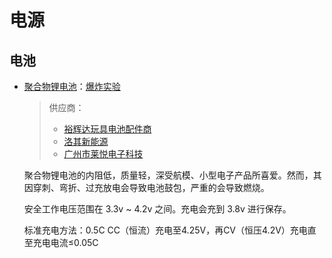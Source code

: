 # 电源



## 电池

- [聚合物锂电池](https://en.wikipedia.org/wiki/Lithium-ion_battery#Safety)：[爆炸实验](https://www.youtube.com/watch?v=eZxDC-whz14)
  
  > 供应商：
  >
  > - [裕辉达玩具电池配件商](https://shop505073405.taobao.com/)
  > - [洛其新能源](https://item.taobao.com/item.htm?spm=a230r.1.14.39.52fb5825d22anJ&id=528453120288&ns=1&abbucket=7#detail)
  > - [广州市莱悦电子科技](https://shop126557863.taobao.com/)
  
  聚合物锂电池的内阻低，质量轻，深受航模、小型电子产品所喜爱。然而，其因穿刺、弯折、过充放电会导致电池鼓包，严重的会导致燃烧。
  
  安全工作电压范围在 3.3v ~ 4.2v 之间。充电会充到 3.8v 进行保存。
  
  标准充电方法：0.5C CC（恒流）充电至4.25V，再CV（恒压4.2V）充电直至充电电流≤0.05C
  
  

